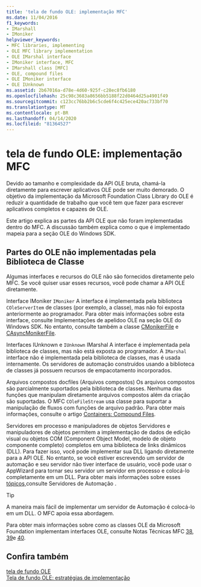 ```yaml
---
title: 'tela de fundo OLE: implementação MFC'
ms.date: 11/04/2016
f1_keywords:
- IMarshall
- IMoniker
helpviewer_keywords:
- MFC libraries, implementing
- OLE MFC library implementation
- OLE IMarshal interface
- IMoniker interface, MFC
- IMarshall class [MFC]
- OLE, compound files
- OLE IMoniker interface
- OLE IUnknown
ms.assetid: 2b67016a-d78e-4d60-925f-c28ec8fb6180
ms.openlocfilehash: 25c98c3683a8656bb5188f22d0464d25a4901f49
ms.sourcegitcommit: c123cc76bb2b6c5cde6f4c425ece420ac733bf70
ms.translationtype: MT
ms.contentlocale: pt-BR
ms.lasthandoff: 04/14/2020
ms.locfileid: "81364527"
---
```

# <a name="ole-background-mfc-implementation"></a>tela de fundo OLE: implementação MFC

Devido ao tamanho e complexidade da API OLE bruta, chamá-la diretamente para escrever aplicativos OLE pode ser muito demorado. O objetivo da implementação da Microsoft Foundation Class Library do OLE é reduzir a quantidade de trabalho que você tem que fazer para escrever aplicativos completos e capazes de OLE.

Este artigo explica as partes da API OLE que não foram implementadas dentro do MFC. A discussão também explica como o que é implementado mapeia para a seção OLE do Windows SDK.

## <a name="portions-of-ole-not-implemented-by-the-class-library"></a><a name="_core_portions_of_ole_not_implemented_by_the_class_library"></a>Partes do OLE não implementadas pela Biblioteca de Classe

Algumas interfaces e recursos do OLE não são fornecidos diretamente pelo MFC. Se você quiser usar esses recursos, você pode chamar a API OLE diretamente.

Interface IMoniker `IMoniker` A interface é implementada pela biblioteca `COleServerItem` de classes (por exemplo, a classe), mas não foi exposta anteriormente ao programador. Para obter mais informações sobre esta interface, consulte Implementações de apelidoo OLE na seção OLE do Windows SDK. No entanto, consulte também a classe [CMonikerFile](../mfc/reference/cmonikerfile-class.md) e [CAsyncMonikerFile](../mfc/reference/casyncmonikerfile-class.md).

Interfaces IUnknown e `IUnknown` IMarshal A interface é implementada pela biblioteca de classes, mas não está exposta ao programador. A `IMarshal` interface não é implementada pela biblioteca de classes, mas é usada internamente. Os servidores de automação construídos usando a biblioteca de classes já possuem recursos de empacotamento incorporados.

Arquivos compostos docfiles (Arquivos compostos) Os arquivos compostos são parcialmente suportados pela biblioteca de classes. Nenhuma das funções que manipulam diretamente arquivos compostos além da criação são suportadas. O MFC `COleFileStream` usa classe para suportar a manipulação de fluxos com funções de arquivo padrão. Para obter mais informações, consulte o artigo [Containers: Compound Files](../mfc/containers-compound-files.md).

Servidores em processo e manipuladores de objetos Servidores e manipuladores de objetos permitem a implementação de dados de edição visual ou objetos COM (Component Object Model, modelo de objeto componente completo) completos em uma biblioteca de links dinâmicos (DLL). Para fazer isso, você pode implementar sua DLL ligando diretamente para a API OLE. No entanto, se você estiver escrevendo um servidor de automação e seu servidor não tiver interface de usuário, você pode usar o AppWizard para tornar seu servidor um servidor em processo e colocá-lo completamente em um DLL. Para obter mais informações sobre esses [tópicos,](../mfc/automation-servers.md)consulte Servidores de Automação .

> [!TIP]
> A maneira mais fácil de implementar um servidor de Automação é colocá-lo em um DLL. O MFC apoia essa abordagem.

Para obter mais informações sobre como as classes OLE da Microsoft Foundation implementam interfaces OLE, consulte Notas Técnicas MFC [38](../mfc/tn038-mfc-ole-iunknown-implementation.md), [39](../mfc/tn039-mfc-ole-automation-implementation.md)e [40](../mfc/tn040-mfc-ole-in-place-resizing-and-zooming.md).

## <a name="see-also"></a>Confira também

[tela de fundo OLE](../mfc/ole-background.md)<br/>
[Tela de fundo OLE: estratégias de implementação](../mfc/ole-background-implementation-strategies.md)
